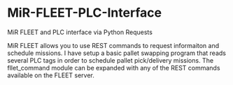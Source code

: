 # MiR-FLEET-PLC-Interface
MiR FLEET and PLC interface via Python Requests

MiR FLEET allows you to use REST commands to request informaiton and schedule missions.
I have setup a basic pallet swapping program that reads several PLC tags in order to schedule pallet pick/delivery missions.
The fllet_command module can be expanded with any of the REST commands available on the FLEET server.


